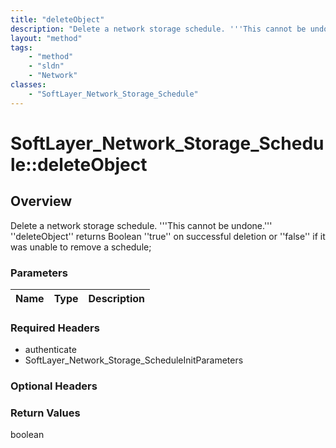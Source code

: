 ```yaml
---
title: "deleteObject"
description: "Delete a network storage schedule. '''This cannot be undone.''' ''deleteObject'' returns Boolean ''true'' on successful... "
layout: "method"
tags:
    - "method"
    - "sldn"
    - "Network"
classes:
    - "SoftLayer_Network_Storage_Schedule"
---
```

# SoftLayer_Network_Storage_Schedule::deleteObject
## Overview 
Delete a network storage schedule. '''This cannot be undone.''' ''deleteObject'' returns Boolean ''true'' on successful deletion or ''false'' if it was unable to remove a schedule; 

### Parameters 
|Name | Type | Description |
| --- | --- | --- |


### Required Headers
* authenticate
* SoftLayer_Network_Storage_ScheduleInitParameters

### Optional Headers

### Return Values
boolean

